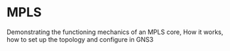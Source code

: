 # MPLS
Demonstrating the functioning mechanics of an MPLS core, How it works, how to set up the topology and configure in GNS3

